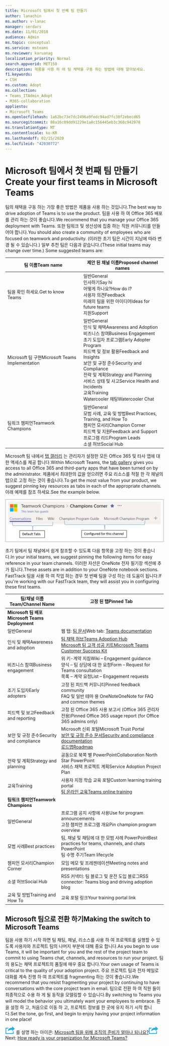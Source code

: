 ```yaml
---
title: Microsoft 팀에서 첫 번째 팀 만들기
author: lanachin
ms.author: v-lanac
manager: serdars
ms.date: 11/01/2018
audience: Admin
ms.topic: conceptual
ms.service: msteams
ms.reviewer: karuanag
localization_priority: Normal
search.appverid: MET150
description: 제품을 사용 하 여 팀 채택을 구동 하는 방법에 대해 알아보세요.
f1.keywords:
- CSH
ms.custom: Adopt
ms.collection:
- Teams_ITAdmin_Adopt
- M365-collaboration
appliesto:
- Microsoft Teams
ms.openlocfilehash: 1a62bc73e7dc2496a9fedc94ad7fc38f2ebecd65
ms.sourcegitcommit: 88a16c09dd91229e1a8c156445eb3c360c942978
ms.translationtype: MT
ms.contentlocale: ko-KR
ms.lasthandoff: 02/15/2020
ms.locfileid: "42030772"
---
```

# <a name="create-your-first-teams-in-microsoft-teams"></a><span data-ttu-id="86f54-103">Microsoft 팀에서 첫 번째 팀 만들기</span><span class="sxs-lookup"><span data-stu-id="86f54-103">Create your first teams in Microsoft Teams</span></span>

<span data-ttu-id="86f54-104">팀의 채택을 구동 하는 가장 좋은 방법은 제품을 사용 하는 것입니다.</span><span class="sxs-lookup"><span data-stu-id="86f54-104">The best way to drive adoption of Teams is to use the product.</span></span> <span data-ttu-id="86f54-105">팀을 사용 하 여 Office 365 배포를 관리 하는 것이 좋습니다.</span><span class="sxs-lookup"><span data-stu-id="86f54-105">We recommend that you manage your Office 365 deployment with Teams.</span></span> <span data-ttu-id="86f54-106">또한 팀워크 및 생산성에 집중 하는 직원 커뮤니티를 만들어야 합니다.</span><span class="sxs-lookup"><span data-stu-id="86f54-106">You should also create a community of employees who are focused on teamwork and productivity.</span></span> <span data-ttu-id="86f54-107">(이러한 초기 팀은 시간이 지남에 따라 변경 될 수 있습니다.) 일부 추천 팀은 다음과 같습니다.</span><span class="sxs-lookup"><span data-stu-id="86f54-107">(These initial teams may change over time.) Some suggested teams are:</span></span>

| <span data-ttu-id="86f54-108">팀 이름</span><span class="sxs-lookup"><span data-stu-id="86f54-108">Team name</span></span> | <span data-ttu-id="86f54-109">제안 된 채널 이름</span><span class="sxs-lookup"><span data-stu-id="86f54-109">Proposed channel names</span></span> |
| --------- | ---------------------- |
| <span data-ttu-id="86f54-110">팀을 확인 하세요.</span><span class="sxs-lookup"><span data-stu-id="86f54-110">Get to know Teams</span></span> | <span data-ttu-id="86f54-111">일반</span><span class="sxs-lookup"><span data-stu-id="86f54-111">General</span></span></br> <span data-ttu-id="86f54-112">인사하기</span><span class="sxs-lookup"><span data-stu-id="86f54-112">Say hi</span></span></br> <span data-ttu-id="86f54-113">어떻게 하나요?</span><span class="sxs-lookup"><span data-stu-id="86f54-113">How do I?</span></span></br><span data-ttu-id="86f54-114">사용자 의견</span><span class="sxs-lookup"><span data-stu-id="86f54-114">Feedback</span></span> </br> <span data-ttu-id="86f54-115">미래의 팀을 위한 아이디어</span><span class="sxs-lookup"><span data-stu-id="86f54-115">Ideas for future teams</span></span> </br> <span data-ttu-id="86f54-116">지원</span><span class="sxs-lookup"><span data-stu-id="86f54-116">Support</span></span> |
| <span data-ttu-id="86f54-117">Microsoft 팀 구현</span><span class="sxs-lookup"><span data-stu-id="86f54-117">Microsoft Teams Implementation</span></span> | <span data-ttu-id="86f54-118">일반</span><span class="sxs-lookup"><span data-stu-id="86f54-118">General</span></span> <br/> <span data-ttu-id="86f54-119">인식 및 채택</span><span class="sxs-lookup"><span data-stu-id="86f54-119">Awareness and Adoption</span></span> <br/> <span data-ttu-id="86f54-120">비즈니스 참여</span><span class="sxs-lookup"><span data-stu-id="86f54-120">Business Engagement</span></span> <br/> <span data-ttu-id="86f54-121">초기 도입자 프로그램</span><span class="sxs-lookup"><span data-stu-id="86f54-121">Early Adopter Program</span></span> <br/> <span data-ttu-id="86f54-122">피드백 및 정보 활용</span><span class="sxs-lookup"><span data-stu-id="86f54-122">Feedback and Insights</span></span> <br/> <span data-ttu-id="86f54-123">보안 및 규정 준수</span><span class="sxs-lookup"><span data-stu-id="86f54-123">Security and Compliance</span></span> <br/> <span data-ttu-id="86f54-124">전략 및 계획</span><span class="sxs-lookup"><span data-stu-id="86f54-124">Strategy and Planning</span></span> <br/> <span data-ttu-id="86f54-125">서비스 상태 및 사고</span><span class="sxs-lookup"><span data-stu-id="86f54-125">Service Health and Incidents</span></span> <br/> <span data-ttu-id="86f54-126">교육</span><span class="sxs-lookup"><span data-stu-id="86f54-126">Training</span></span> <br/> <span data-ttu-id="86f54-127">Watercooler 채팅</span><span class="sxs-lookup"><span data-stu-id="86f54-127">Watercooler Chat</span></span> |
| <span data-ttu-id="86f54-128">팀워크 챔피언</span><span class="sxs-lookup"><span data-stu-id="86f54-128">Teamwork Champions</span></span> | <span data-ttu-id="86f54-129">일반</span><span class="sxs-lookup"><span data-stu-id="86f54-129">General</span></span> <br/> <span data-ttu-id="86f54-130">모범 사례, 교육 및 방법</span><span class="sxs-lookup"><span data-stu-id="86f54-130">Best Practices, Training, and How To</span></span> <br/> <span data-ttu-id="86f54-131">챔피언 모서리</span><span class="sxs-lookup"><span data-stu-id="86f54-131">Champion Corner</span></span> <br/> <span data-ttu-id="86f54-132">피드백 및 지원</span><span class="sxs-lookup"><span data-stu-id="86f54-132">Feedback and Support</span></span> <br/> <span data-ttu-id="86f54-133">프로그램 리드</span><span class="sxs-lookup"><span data-stu-id="86f54-133">Program Leads</span></span> <br/> <span data-ttu-id="86f54-134">소셜 허브</span><span class="sxs-lookup"><span data-stu-id="86f54-134">Social Hub</span></span> |

<span data-ttu-id="86f54-135">Microsoft 팀 내에서 [탭 갤러리](https://docs.microsoft.com/microsoftteams/platform/concepts/tabs/tabs-overview) 는 관리자가 설정한 모든 Office 365 및 타사 앱에 대 한 액세스를 제공 합니다.</span><span class="sxs-lookup"><span data-stu-id="86f54-135">Within Microsoft Teams, the [tab gallery](https://docs.microsoft.com/microsoftteams/platform/concepts/tabs/tabs-overview) gives you access to all Office 365 and third-party apps that have been turned on by the administrator.</span></span> <span data-ttu-id="86f54-136">제품에서 최대한의 값을 얻으려면 주요 리소스를 적절 한 각 채널의 탭으로 고정 하는 것이 좋습니다.</span><span class="sxs-lookup"><span data-stu-id="86f54-136">To get the most value from your product, we suggest pinning key resources as tabs in each of the appropriate channels.</span></span> <span data-ttu-id="86f54-137">아래 예제를 참조 하세요.</span><span class="sxs-lookup"><span data-stu-id="86f54-137">See the example below.</span></span>

![기본 및 사용자 지정 탭을 보여 주는 스크린샷](media/teams-adoption-tab-example.png)

<span data-ttu-id="86f54-139">초기 팀에서 팀 채널에서 쉽게 참조할 수 있도록 다음 항목을 고정 하는 것이 좋습니다.</span><span class="sxs-lookup"><span data-stu-id="86f54-139">In your initial teams, we suggest pinning the following items for easy reference in your team channels.</span></span> <span data-ttu-id="86f54-140">이러한 자산은 OneNote 전자 필기장 섹션에 추가 됩니다.</span><span class="sxs-lookup"><span data-stu-id="86f54-140">These assets are in addition to your OneNote notebook sections.</span></span> <span data-ttu-id="86f54-141">FastTrack 팀을 사용 하 여 작업 하는 경우 첫 번째 팀을 구성 하는 데 도움이 됩니다.</span><span class="sxs-lookup"><span data-stu-id="86f54-141">If you're working with our FastTrack team, they will assist you in configuring these first teams.</span></span> 

|<span data-ttu-id="86f54-142">팀/채널 이름</span><span class="sxs-lookup"><span data-stu-id="86f54-142">Team/Channel Name</span></span> | <span data-ttu-id="86f54-143">고정 된 탭</span><span class="sxs-lookup"><span data-stu-id="86f54-143">Pinned Tab</span></span> |
|----------------- | ---------- |
| <span data-ttu-id="86f54-144">**Microsoft 팀 배포**</span><span class="sxs-lookup"><span data-stu-id="86f54-144">**Microsoft Teams Deployment**</span></span> ||
| <span data-ttu-id="86f54-145">일반</span><span class="sxs-lookup"><span data-stu-id="86f54-145">General</span></span> | <span data-ttu-id="86f54-146">웹 탭: [팀 문서](https://aka.ms/SuccessWithTeams)</span><span class="sxs-lookup"><span data-stu-id="86f54-146">Web tab: [Teams documentation](https://aka.ms/SuccessWithTeams)</span></span> |
| <span data-ttu-id="86f54-147">인식 및 채택</span><span class="sxs-lookup"><span data-stu-id="86f54-147">Awareness and adoption</span></span> | [<span data-ttu-id="86f54-148">팀 채택 허브</span><span class="sxs-lookup"><span data-stu-id="86f54-148">Teams Adoption Hub</span></span>](https://aka.ms/DriveTeamsAdoption)<br/>[<span data-ttu-id="86f54-149">Microsoft 팀 고객 성공 키트</span><span class="sxs-lookup"><span data-stu-id="86f54-149">Microsoft Teams Customer Success Kit</span></span>](https://download.microsoft.com/download/A/E/9/AE984CD4-CF4B-41E7-9ABD-6735E3F01897/MicrosoftTeamsCustomerSuccessKit.zip)|
| <span data-ttu-id="86f54-150">비즈니스 참여</span><span class="sxs-lookup"><span data-stu-id="86f54-150">Business engagement</span></span> | <span data-ttu-id="86f54-151">위 키-계약 지침</span><span class="sxs-lookup"><span data-stu-id="86f54-151">Wiki – Engagement guidance</span></span><br/><span data-ttu-id="86f54-152">양식 – 팀 상담에 대 한 요청</span><span class="sxs-lookup"><span data-stu-id="86f54-152">Form – Request for Teams consultation</span></span><br/><span data-ttu-id="86f54-153">목록 – 계약 요청</span><span class="sxs-lookup"><span data-stu-id="86f54-153">List – Engagement requests</span></span> |
|<span data-ttu-id="86f54-154">조기 도입자</span><span class="sxs-lookup"><span data-stu-id="86f54-154">Early adopters</span></span> | <span data-ttu-id="86f54-155">고정 된 피드백 커뮤니티</span><span class="sxs-lookup"><span data-stu-id="86f54-155">Pinned feedback community</span></span> <br/> <span data-ttu-id="86f54-156">FAQ 및 일반 테마 용 OneNote</span><span class="sxs-lookup"><span data-stu-id="86f54-156">OneNote for FAQ and common themes</span></span> |
| <span data-ttu-id="86f54-157">피드백 및 보고</span><span class="sxs-lookup"><span data-stu-id="86f54-157">Feedback and reporting</span></span> | <span data-ttu-id="86f54-158">고정 된 Office 365 사용 보고서 (Office 365 관리자 전용)</span><span class="sxs-lookup"><span data-stu-id="86f54-158">Pinned Office 365 usage report (for Office 365 admins only)</span></span> |
| <span data-ttu-id="86f54-159">보안 및 규정 준수</span><span class="sxs-lookup"><span data-stu-id="86f54-159">Security and compliance</span></span> | <span data-ttu-id="86f54-160">Microsoft 신뢰 포털</span><span class="sxs-lookup"><span data-stu-id="86f54-160">Microsoft Trust Portal</span></span> <br/> [<span data-ttu-id="86f54-161">보안 및 규정 준수 문서</span><span class="sxs-lookup"><span data-stu-id="86f54-161">Security and compliance documentation</span></span>](https://docs.microsoft.com/office365/securitycompliance/index)<br/> [<span data-ttu-id="86f54-162">로드맵</span><span class="sxs-lookup"><span data-stu-id="86f54-162">Roadmap</span></span>](https://docs.microsoft.com/office365/securitycompliance/security-roadmap) |
| <span data-ttu-id="86f54-163">전략 및 계획</span><span class="sxs-lookup"><span data-stu-id="86f54-163">Strategy and planning</span></span> | <span data-ttu-id="86f54-164">공동으로 북쪽 별 PowerPoint</span><span class="sxs-lookup"><span data-stu-id="86f54-164">Collaboration North Star PowerPoint</span></span> <br/> <span data-ttu-id="86f54-165">서비스 채택 프로젝트 계획</span><span class="sxs-lookup"><span data-stu-id="86f54-165">Service Adoption Project Plan</span></span> |
| <span data-ttu-id="86f54-166">교육</span><span class="sxs-lookup"><span data-stu-id="86f54-166">Training</span></span> | <span data-ttu-id="86f54-167">사용자 지정 학습 교육 포털</span><span class="sxs-lookup"><span data-stu-id="86f54-167">Custom learning training portal</span></span> <br/> [<span data-ttu-id="86f54-168">팀 온라인 교육</span><span class="sxs-lookup"><span data-stu-id="86f54-168">Teams online training</span></span>](https://aka.ms/TeamsTraining) |
| <span data-ttu-id="86f54-169">**팀워크 챔피언**</span><span class="sxs-lookup"><span data-stu-id="86f54-169">**Teamwork Champions**</span></span>|  |
| <span data-ttu-id="86f54-170">일반</span><span class="sxs-lookup"><span data-stu-id="86f54-170">General</span></span> | <span data-ttu-id="86f54-171">프로그램 공지 사항에 사용</span><span class="sxs-lookup"><span data-stu-id="86f54-171">Use for program announcements</span></span> <br/> <span data-ttu-id="86f54-172">고정 챔피언 프로그램 개요</span><span class="sxs-lookup"><span data-stu-id="86f54-172">Pin champion program overview</span></span> |
| <span data-ttu-id="86f54-173">모범 사례</span><span class="sxs-lookup"><span data-stu-id="86f54-173">Best practices</span></span> | <span data-ttu-id="86f54-174">팀, 채널 및 채팅에 대 한 모범 사례 PowerPoint</span><span class="sxs-lookup"><span data-stu-id="86f54-174">Best practices for teams, channels, and chats PowerPoint</span></span> <br/> <span data-ttu-id="86f54-175">팀 수명 주기</span><span class="sxs-lookup"><span data-stu-id="86f54-175">Team lifecycle</span></span> |
| <span data-ttu-id="86f54-176">챔피언 모서리</span><span class="sxs-lookup"><span data-stu-id="86f54-176">Champion Corner</span></span> | <span data-ttu-id="86f54-177">모임 메모 및 프레젠테이션</span><span class="sxs-lookup"><span data-stu-id="86f54-177">Meeting notes and presentations</span></span> |
| <span data-ttu-id="86f54-178">소셜 허브</span><span class="sxs-lookup"><span data-stu-id="86f54-178">Social Hub</span></span> | <span data-ttu-id="86f54-179">RSS 커넥터: 팀 블로그 및 운전 도입 블로그</span><span class="sxs-lookup"><span data-stu-id="86f54-179">RSS connector: Teams blog and driving adoption blog</span></span> |
| <span data-ttu-id="86f54-180">교육 및 방법</span><span class="sxs-lookup"><span data-stu-id="86f54-180">Training and How To</span></span> | <span data-ttu-id="86f54-181">교육 포털 링크</span><span class="sxs-lookup"><span data-stu-id="86f54-181">Your training portal link</span></span> |

## <a name="making-the-switch-to-microsoft-teams"></a><span data-ttu-id="86f54-182">Microsoft 팀으로 전환 하기</span><span class="sxs-lookup"><span data-stu-id="86f54-182">Making the switch to Microsoft Teams</span></span>

<span data-ttu-id="86f54-183">팀을 사용 하기 시작 하면 팀 채팅, 채널, 리소스를 사용 하 여 프로젝트를 실행할 수 있도록 사용자와 프로젝트 팀의 나머지 부분에 대해 중요 합니다.</span><span class="sxs-lookup"><span data-stu-id="86f54-183">As you begin to use Teams, it will be important for you and the rest of the project team to commit to using Teams chat, channels, and resources to run your project.</span></span> <span data-ttu-id="86f54-184">팀의 용도는 채택 프로젝트의 품질에 매우 중요 합니다.</span><span class="sxs-lookup"><span data-stu-id="86f54-184">Your own usage of Teams is critical to the quality of your adoption project.</span></span> <span data-ttu-id="86f54-185">주요 프로젝트 팀과 전자 메일로 대화를 계속 진행 하 여 프로젝트를 fragmenting 하는 것이 좋습니다.</span><span class="sxs-lookup"><span data-stu-id="86f54-185">We recommend that you resist fragmenting your project by continuing to have conversations with the core project team in email.</span></span> <span data-ttu-id="86f54-186">팀으로 전환 하 여 직원 들이 최종적으로 수용 하 게 될 동작을 모델링할 수 있습니다.</span><span class="sxs-lookup"><span data-stu-id="86f54-186">By switching to Teams you will model the behavior you ultimately want your employees to embrace.</span></span> <span data-ttu-id="86f54-187">톤을 설정 하 고, 처음으로 이동 하 고, 프로젝트 정보를 한 곳에 유지 하기 시작 합니다.</span><span class="sxs-lookup"><span data-stu-id="86f54-187">Set the tone, go first, and begin to enjoy having your project information in one place!</span></span>  

<span data-ttu-id="86f54-188">![다음 단계](media/teams-adoption-next-icon.png) 를 설명 하는 아이콘: [Microsoft 팀을 위해 조직의 준비가 얼마나 되나요?](teams-adoption-assess-readiness.md)</span><span class="sxs-lookup"><span data-stu-id="86f54-188">![An icon depicting the next step](media/teams-adoption-next-icon.png) Next: [How ready is your organization for Microsoft Teams?](teams-adoption-assess-readiness.md)</span></span>

